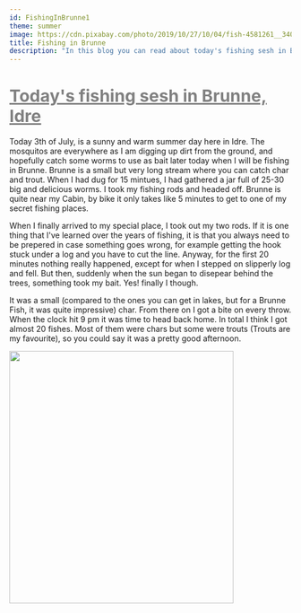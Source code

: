 ```yaml
---
id: FishingInBrunne1
theme: summer
image: https://cdn.pixabay.com/photo/2019/10/27/10/04/fish-4581261__340.jpg
title: Fishing in Brunne
description: "In this blog you can read about today's fishing sesh in Brunne."
---
```


# <span style="font-size: 30px; color:gray; text-decoration: underline">Today's fishing sesh in Brunne, Idre</span>

Today 3th of July, is a sunny and warm summer day here in Idre. The mosquitos are everywhere as I am digging up dirt from the ground, and hopefully catch some worms to use as bait later today when I will be fishing in Brunne.
Brunne is a small but very long stream where you can catch char and trout. When I had dug for 15 mintues, I had gathered a jar full of 25-30 big and delicious worms. I took my fishing rods and headed off. Brunne is quite near my Cabin, by bike it only takes like 5 minutes to get to one of my secret fishing places.

When I finally arrived to my special place, I took out my two rods. If it is one thing that I've learned over the years of fishing, it is that you always need to be prepered in case something goes wrong, for example getting the hook stuck under a log and you have to cut the line. Anyway, for the first 20 minutes nothing really happened, except for when I stepped on slipperly log and fell. But then, suddenly when the sun began to disepear behind the trees, something took my bait. Yes! finally I though.

It was a small (compared to the ones you can get in lakes, but for a Brunne Fish, it was quite impressive) char. From there on I got a bite on every throw. When the clock hit 9 pm it was time to head back home. In total I think I got almost 20 fishes. Most of them were chars but some were trouts (Trouts are my favourite), so you could say it was a pretty good afternoon.

<div class="flex justify-center">
<img src="https://cdn.pixabay.com/photo/2019/03/08/15/27/fish-4042521_960_720.jpg" height= "450px" width="400px" class="border-4 mt-10">
</div>

